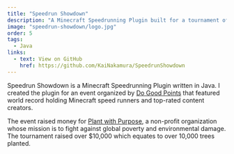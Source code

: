 ```yaml
---
title: "Speedrun Showdown"
description: "A Minecraft Speedrunning Plugin built for a tournament of world recording holding Minecraft speed runners and top-rated creators"
image: "speedrun-showdown/logo.jpg"
order: 5
tags:
  - Java
links:
  - text: View on GitHub
    href: https://github.com/KaiNakamura/SpeedrunShowdown
---
```


Speedrun Showdown is a Minecraft Speedrunning Plugin written in Java. I created the plugin for an event organized by [Do Good Points](https://www.dogoodpoints.com/) that featured world record holding Minecraft speed runners and top-rated content creators.

The event raised money for [Plant with Purpose](https://plantwithpurpose.org/), a non-profit organization whose mission is to fight against global poverty and environmental damage. The tournament raised over $10,000 which equates to over 10,000 trees planted.
